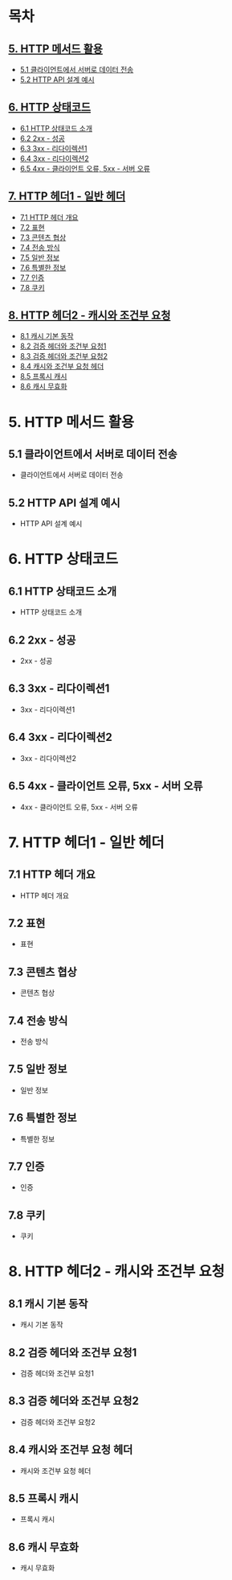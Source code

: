 # 목차

## [5. HTTP 메서드 활용](#5--)

- [5.1 클라이언트에서 서버로 데이터 전송](#51--)
- [5.2 HTTP API 설계 예시](#52--)

## [6. HTTP 상태코드](#6--)

- [6.1 HTTP 상태코드 소개](#61--)
- [6.2 2xx - 성공](#62--)
- [6.3 3xx - 리다이렉션1](#63--)
- [6.4 3xx - 리다이렉션2](#64--)
- [6.5 4xx - 클라이언트 오류, 5xx - 서버 오류](#65--)

## [7. HTTP 헤더1 - 일반 헤더](#7--)

- [7.1 HTTP 헤더 개요](#71--)
- [7.2 표현](#72--)
- [7.3 콘텐츠 협상](#73--)
- [7.4 전송 방식](#74--)
- [7.5 일반 정보](#75--)
- [7.6 특별한 정보](#76--)
- [7.7 인증](#77--)
- [7.8 쿠키](#78--)

## [8. HTTP 헤더2 - 캐시와 조건부 요청](#8--)

- [8.1 캐시 기본 동작](#81--)
- [8.2 검증 헤더와 조건부 요청1](#82--)
- [8.3 검증 헤더와 조건부 요청2](#83--)
- [8.4 캐시와 조건부 요청 헤더](#84--)
- [8.5 프록시 캐시](#85--)
- [8.6 캐시 무효화](#86--)

# 5. HTTP 메서드 활용

## 5.1 클라이언트에서 서버로 데이터 전송

- 클라이언트에서 서버로 데이터 전송

## 5.2 HTTP API 설계 예시

- HTTP API 설계 예시

# 6. HTTP 상태코드

## 6.1 HTTP 상태코드 소개

- HTTP 상태코드 소개

## 6.2 2xx - 성공

- 2xx - 성공

## 6.3 3xx - 리다이렉션1

- 3xx - 리다이렉션1

## 6.4 3xx - 리다이렉션2

- 3xx - 리다이렉션2

## 6.5 4xx - 클라이언트 오류, 5xx - 서버 오류

- 4xx - 클라이언트 오류, 5xx - 서버 오류

# 7. HTTP 헤더1 - 일반 헤더

## 7.1 HTTP 헤더 개요

- HTTP 헤더 개요

## 7.2 표현

- 표현

## 7.3 콘텐츠 협상

- 콘텐츠 협상

## 7.4 전송 방식

- 전송 방식

## 7.5 일반 정보

- 일반 정보

## 7.6 특별한 정보

- 특별한 정보

## 7.7 인증

- 인증

## 7.8 쿠키

- 쿠키

# 8. HTTP 헤더2 - 캐시와 조건부 요청

## 8.1 캐시 기본 동작

- 캐시 기본 동작

## 8.2 검증 헤더와 조건부 요청1

- 검증 헤더와 조건부 요청1

## 8.3 검증 헤더와 조건부 요청2

- 검증 헤더와 조건부 요청2

## 8.4 캐시와 조건부 요청 헤더

- 캐시와 조건부 요청 헤더

## 8.5 프록시 캐시

- 프록시 캐시

## 8.6 캐시 무효화

- 캐시 무효화
